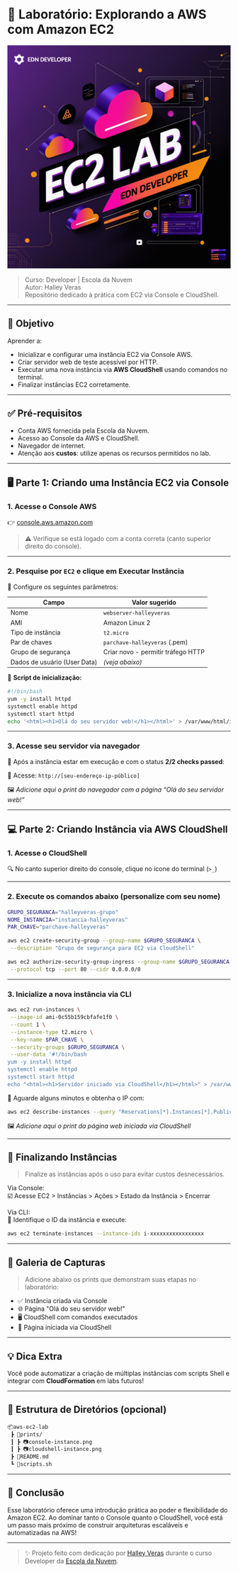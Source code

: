 # 🚀 Laboratório: Explorando a AWS com Amazon EC2

![1](https://github.com/HalleyVeras/aws-ec2-lab-developer-EDN/blob/main/arquivos/Leonardo_Phoenix_10_Design_a_stylish_horizontal_banner_for_a_G_2%20(1).jpg?raw=true)

> Curso: Developer | Escola da Nuvem  
> Autor: Halley Veras  
> Repositório dedicado à prática com EC2 via Console e CloudShell.

---

## 📌 Objetivo

Aprender a:

- Inicializar e configurar uma instância EC2 via Console AWS.
- Criar servidor web de teste acessível por HTTP.
- Executar uma nova instância via **AWS CloudShell** usando comandos no terminal.
- Finalizar instâncias EC2 corretamente.

---

## ✅ Pré-requisitos

- Conta AWS fornecida pela Escola da Nuvem.
- Acesso ao Console da AWS e CloudShell.
- Navegador de internet.
- Atenção aos **custos**: utilize apenas os recursos permitidos no lab.

---

## 🖥️ Parte 1: Criando uma Instância EC2 via Console

### 1. Acesse o Console AWS
👉 [console.aws.amazon.com](https://console.aws.amazon.com)

> ⚠️ Verifique se está logado com a conta correta (canto superior direito do console).

---

### 2. Pesquise por `EC2` e clique em **Executar Instância**

🔧 Configure os seguintes parâmetros:

| Campo                        | Valor sugerido                      |
|-----------------------------|-------------------------------------|
| Nome                        | `webserver-halleyveras`            |
| AMI                         | Amazon Linux 2                      |
| Tipo de instância           | `t2.micro`                          |
| Par de chaves               | `parchave-halleyveras` (.pem)      |
| Grupo de segurança          | Criar novo - permitir tráfego HTTP |
| Dados de usuário (User Data)| *(veja abaixo)*                     |

📜 **Script de inicialização:**
```bash
#!/bin/bash
yum -y install httpd
systemctl enable httpd
systemctl start httpd
echo '<html><h1>Olá do seu servidor web!</h1></html>' > /var/www/html/index.html
```

---

### 3. Acesse seu servidor via navegador

📍 Após a instância estar em execução e com o status **2/2 checks passed**:

🔗 Acesse: `http://[seu-endereço-ip-público]`

🖼️ *Adicione aqui o print do navegador com a página “Olá do seu servidor web!”*

---

## 💻 Parte 2: Criando Instância via AWS CloudShell

### 1. Acesse o CloudShell

🔍 No canto superior direito do console, clique no ícone do terminal (`>_`)

---

### 2. Execute os comandos abaixo (personalize com seu nome)

```bash
GRUPO_SEGURANCA="halleyveras-grupo"
NOME_INSTANCIA="instancia-halleyveras"
PAR_CHAVE="parchave-halleyveras"
```

```bash
aws ec2 create-security-group --group-name $GRUPO_SEGURANCA \
 --description "Grupo de segurança para EC2 via CloudShell"
```

```bash
aws ec2 authorize-security-group-ingress --group-name $GRUPO_SEGURANCA \
 --protocol tcp --port 80 --cidr 0.0.0.0/0
```

---

### 3. Inicialize a nova instância via CLI

```bash
aws ec2 run-instances \
 --image-id ami-0c55b159cbfafe1f0 \
 --count 1 \
 --instance-type t2.micro \
 --key-name $PAR_CHAVE \
 --security-groups $GRUPO_SEGURANCA \
 --user-data '#!/bin/bash
yum -y install httpd
systemctl enable httpd
systemctl start httpd
echo "<html><h1>Servidor iniciado via CloudShell</h1></html>" > /var/www/html/index.html'
```

📌 Aguarde alguns minutos e obtenha o IP com:

```bash
aws ec2 describe-instances --query "Reservations[*].Instances[*].PublicIpAddress" --output text
```

🖼️ *Adicione aqui o print da página web iniciada via CloudShell*

---

## 🧹 Finalizando Instâncias

> Finalize as instâncias após o uso para evitar custos desnecessários.

Via Console:  
☑️ Acesse EC2 > Instâncias > Ações > Estado da Instância > Encerrar

Via CLI:  
🔻 Identifique o ID da instância e execute:
```bash
aws ec2 terminate-instances --instance-ids i-xxxxxxxxxxxxxxxxx
```

---

## 📸 Galeria de Capturas

> Adicione abaixo os prints que demonstram suas etapas no laboratório:

- ✅ Instância criada via Console
- 🌐 Página "Olá do seu servidor web!"
- 🖥️ CloudShell com comandos executados
- 🔗 Página iniciada via CloudShell

---

## 💡 Dica Extra

Você pode automatizar a criação de múltiplas instâncias com scripts Shell e integrar com **CloudFormation** em labs futuros!

---

## 📁 Estrutura de Diretórios (opcional)

```bash
📦aws-ec2-lab
 ┣ 📂prints/
 ┃ ┣ 📷console-instance.png
 ┃ ┣ 📷cloudshell-instance.png
 ┣ 📄README.md
 ┗ 📄scripts.sh
```

---

## 🧠 Conclusão

Esse laboratório oferece uma introdução prática ao poder e flexibilidade do Amazon EC2. Ao dominar tanto o Console quanto o CloudShell, você está um passo mais próximo de construir arquiteturas escaláveis e automatizadas na AWS!

---

> ✨ Projeto feito com dedicação por [Halley Veras](https://github.com/halleyveras) durante o curso Developer da [Escola da Nuvem](https://escoladanuvem.org).
